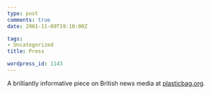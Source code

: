 ```yaml
---
type: post
comments: true
date: 2001-11-09T19:10:00Z

tags:
- Uncategorized
title: Press

wordpress_id: 1143
---
```


A brilliantly informative piece on British news media at [plasticbag.org](http://www.plasticbag.org/2001_11_04_secret_archive.shtml#6989689).
